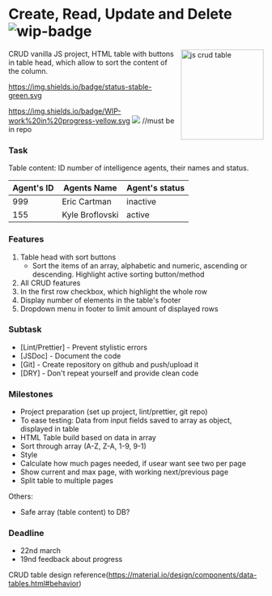 # Create, Read, Update and Delete ![wip-badge]

<img src="https://i.imgur.com/8LX29yz.png" align="right"
     title="js crud table" width="163" height="178">

CRUD vanilla JS project, HTML table with buttons in table head, which allow to sort the content of the column.


[wip-badge]:                        https://img.shields.io/badge/WIP-work%20in%20progress-yellow.svg
 https://img.shields.io/badge/status-stable-green.svg

https://img.shields.io/badge/WIP-work%20in%20progress-yellow.svg
![](name_gif.gif) //must be in repo


### Task

Table content: ID number of intelligence agents, their names and status.

| Agent's ID | Agents Name     | Agent's status |
| ---------- | --------------- | -------------- |
| 999        | Eric Cartman    | inactive       |
| 155        | Kyle Broflovski | active         |

### Features

1. Table head with sort buttons
   * Sort the items of an array, alphabetic and numeric, ascending or descending. Highlight active sorting button/method
2. All CRUD features
3. In the first row checkbox, which highlight the whole row
4. Display number of elements in the table's footer
5. Dropdown menu in footer to limit amount of displayed rows

### Subtask

- [Lint/Prettier] - Prevent stylistic errors
- [JSDoc] - Document the code
- [Git] - Create repository on github and push/upload it
- [DRY] - Don't repeat yourself and provide clean code

### Milestones

- Project preparation (set up project, lint/prettier, git repo)
- To ease testing: Data from input fields saved to array as object, displayed in table
- HTML Table build based on data in array
- Sort through array (A-Z, Z-A, 1-9, 9-1)
- Style
- Calculate how much pages needed, if usear want see two per page
- Show current and max page, with working next/previous page
- Split table to multiple pages

Others:

- Safe array (table content) to DB?

### Deadline

- 22nd march
- 19nd feedback about progress

CRUD table design reference(https://material.io/design/components/data-tables.html#behavior)
